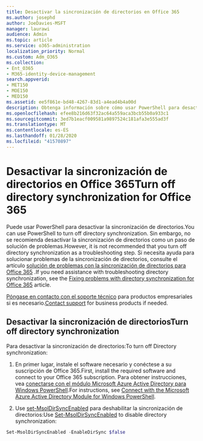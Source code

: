 ```yaml
---
title: Desactivar la sincronización de directorios en Office 365
ms.author: josephd
author: JoeDavies-MSFT
manager: laurawi
audience: Admin
ms.topic: article
ms.service: o365-administration
localization_priority: Normal
ms.custom: Adm_O365
ms.collection:
- Ent_O365
- M365-identity-device-management
search.appverid:
- MET150
- MOE150
- MED150
ms.assetid: ee5f861e-bd48-4267-83d1-a4ead4b4a00d
description: Obtenga información sobre cómo usar PowerShell para desactivar la sincronización de directorios para Office 365
ms.openlocfilehash: efee8b216d63f32ac64a559aca3bcb55b0a933c1
ms.sourcegitcommit: 3ed7b1eacf009581a9897524c181afa3e555ad3f
ms.translationtype: MT
ms.contentlocale: es-ES
ms.lasthandoff: 01/28/2020
ms.locfileid: "41570897"
---
```

# <a name="turn-off-directory-synchronization-for-office-365"></a><span data-ttu-id="d6de3-103">Desactivar la sincronización de directorios en Office 365</span><span class="sxs-lookup"><span data-stu-id="d6de3-103">Turn off directory synchronization for Office 365</span></span>
<span data-ttu-id="d6de3-104">Puede usar PowerShell para desactivar la sincronización de directorios.</span><span class="sxs-lookup"><span data-stu-id="d6de3-104">You can use PowerShell to turn off directory synchronization.</span></span> <span data-ttu-id="d6de3-105">Sin embargo, no se recomienda desactivar la sincronización de directorios como un paso de solución de problemas.</span><span class="sxs-lookup"><span data-stu-id="d6de3-105">However, it is not recommended that you turn off directory synchronization as a troubleshooting step.</span></span> <span data-ttu-id="d6de3-106">Si necesita ayuda para solucionar problemas de la sincronización de directorios, consulte el artículo [solución de problemas con la sincronización de directorios para Office 365](fix-problems-with-directory-synchronization.md) .</span><span class="sxs-lookup"><span data-stu-id="d6de3-106">If you need assistance with troubleshooting directory synchronization, see the [Fixing problems with directory synchronization for Office 365](fix-problems-with-directory-synchronization.md) article.</span></span> 
  
<span data-ttu-id="d6de3-107">[Póngase en contacto con el soporte técnico](https://support.office.com/article/32a17ca7-6fa0-4870-8a8d-e25ba4ccfd4b) para productos empresariales si es necesario.</span><span class="sxs-lookup"><span data-stu-id="d6de3-107">[Contact support](https://support.office.com/article/32a17ca7-6fa0-4870-8a8d-e25ba4ccfd4b) for business products if needed.</span></span>
  
## <a name="turn-off-directory-synchronization"></a><span data-ttu-id="d6de3-108">Desactivar la sincronización de directorios</span><span class="sxs-lookup"><span data-stu-id="d6de3-108">Turn off directory synchronization</span></span>  
<span data-ttu-id="d6de3-109">Para desactivar la sincronización de directorios:</span><span class="sxs-lookup"><span data-stu-id="d6de3-109">To turn off Directory synchronization:</span></span>
  
1. <span data-ttu-id="d6de3-110">En primer lugar, instale el software necesario y conéctese a su suscripción de Office 365.</span><span class="sxs-lookup"><span data-stu-id="d6de3-110">First, install the required software and connect to your Office 365 subscription.</span></span> <span data-ttu-id="d6de3-111">Para obtener instrucciones, vea [conectarse con el módulo Microsoft Azure Active Directory para Windows PowerShell](https://docs.microsoft.com/office365/enterprise/powershell/connect-to-office-365-powershell#connect-with-the-microsoft-azure-active-directory-module-for-windows-powershell).</span><span class="sxs-lookup"><span data-stu-id="d6de3-111">For instructions, see [Connect with the Microsoft Azure Active Directory Module for Windows PowerShell](https://docs.microsoft.com/office365/enterprise/powershell/connect-to-office-365-powershell#connect-with-the-microsoft-azure-active-directory-module-for-windows-powershell).</span></span>
    
2. <span data-ttu-id="d6de3-112">Use [set-MsolDirSyncEnabled](https://go.microsoft.com/fwlink/p/?LinkId=821939) para deshabilitar la sincronización de directorios:</span><span class="sxs-lookup"><span data-stu-id="d6de3-112">Use [Set-MsolDirSyncEnabled](https://go.microsoft.com/fwlink/p/?LinkId=821939) to disable directory synchronization:</span></span> 
    
  ```powershell
  Set-MsolDirSyncEnabled -EnableDirSync $false
  ```

